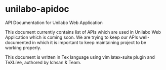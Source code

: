 # unilabo-apidoc
API Documentation for Unilabo Web Application

This document currently contains list of APIs which are used in Unilabo Web Application which is coming soon. We are trying to keep our APIs well-documented in which it is important to keep maintaining project to be working properly.

This document is written in Tex language using vim latex-suite plugin and TeXLiVe, authored by Ichsan & Team.
